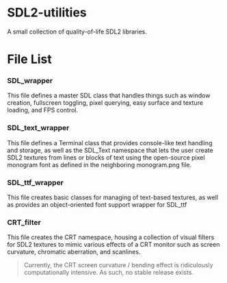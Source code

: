# SDL2-utilities
A small collection of quality-of-life SDL2 libraries.

# File List


### SDL_wrapper
This file defines a master SDL class that handles things such as window creation, fullscreen toggling, pixel querying, easy surface and texture loading, and FPS control.

### SDL_text_wrapper
This file defines a Terminal class that provides console-like text handling and storage, as well as the SDL_Text namespace that lets the user create SDL2 textures from lines or blocks of text using the open-source pixel monogram font as defined in the neighboring monogram.png file.

### SDL_ttf_wrapper
This file creates basic classes for managing of text-based textures, as well as provides an object-oriented font support wrapper for SDL_ttf

### CRT_filter
This file creates the CRT namespace, housing a collection of visual filters for SDL2 textures to mimic various effects of a CRT monitor such as screen curvature, chromatic aberration, and scanlines.
>Currently, the CRT screen curvature / bending effect is ridiculously computationally intensive. As such, no stable release exists.
